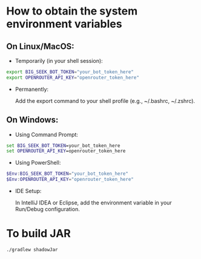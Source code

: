 # How to obtain the system environment variables

## On Linux/MacOS:

- Temporarily (in your shell session):
```bash
export BIG_SEEK_BOT_TOKEN="your_bot_token_here"
export OPENROUTER_API_KEY="openrouter_token_here"
```

- Permanently:

  Add the export command to your shell profile (e.g., ~/.bashrc, ~/.zshrc).


## On Windows:

- Using Command Prompt:
```cmd
set BIG_SEEK_BOT_TOKEN=your_bot_token_here
set OPENROUTER_API_KEY=openrouter_token_here
```

- Using PowerShell:
```powershell
$Env:BIG_SEEK_BOT_TOKEN="your_bot_token_here"
$Env:OPENROUTER_API_KEY="openrouter_token_here"
```

- IDE Setup:

  In IntelliJ IDEA or Eclipse, add the environment variable in your Run/Debug configuration.

# To build JAR
```declarative
./gradlew shadowJar
```